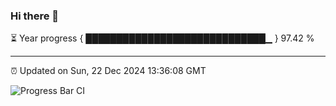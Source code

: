 ### Hi there 👋

⏳ Year progress { █████████████████████████████▁ } 97.42 %

---

⏰ Updated on Sun, 22 Dec 2024 13:36:08 GMT

![Progress Bar CI](https://github.com/IshwaranRudhara/GIT-ACTION/workflows/Progress%20Bar%20CI/badge.svg)

